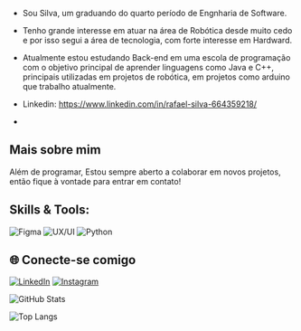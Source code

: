 - Sou Silva, um graduando do quarto período de Engnharia de Software.
- Tenho grande interesse em atuar na área de Robótica desde muito cedo e por isso segui a área de tecnologia, com forte interesse em Hardward.
- Atualmente estou estudando Back-end em uma escola de programação com o objetivo principal de aprender linguagens como Java e C++, principais utilizadas em projetos de robótica, em projetos como arduino que trabalho atualmente.

- Linkedin: https://www.linkedin.com/in/rafael-silva-664359218/
- 
## Mais sobre mim
Além de programar, Estou sempre aberto a colaborar em novos projetos, então fique à vontade para entrar em contato!
## Skills & Tools:
![Figma](https://img.shields.io/badge/Figma-17181E?style=for-the-badge&logo=figma&logoColor=white)
![UX/UI](https://img.shields.io/badge/UI%2FUX-FF69B4?style=for-the-badge&logo=adobe-xd&logoColor=white)
![Python](https://img.shields.io/badge/Python-3776AB?style=for-the-badge&logo=python&logoColor=white)


## 🌐 Conecte-se comigo
[![LinkedIn](https://img.shields.io/badge/LinkedIn-0077B5?style=for-the-badge&logo=linkedin&logoColor=white)](https://www.linkedin.com/in/rafaelsilva)
[![Instagram](https://img.shields.io/badge/Instagram-E4405F?style=for-the-badge&logo=instagram&logoColor=white)](https://www.instagram.com/rafaelsilva)

![GitHub Stats](https://github-readme-stats.vercel.app/api?username=thisisalyssonx&show_icons=true&theme=radical)

![Top Langs](https://github-readme-stats.vercel.app/api/top-langs/?username=thisisalyssonx&layout=compact&theme=radical)
